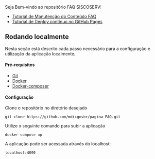 Seja Bem-vindo ao repositório FAQ SISCOSERV!
  
* [Tutorial de Manutenção do Conteúdo FAQ](https://github.com/mdicgovbr/pagina-FAQ/blob/master/tutorial-manutencao-FAQ.md)
* [Tutorial de Deploy contínuo no GitHub Pages](https://github.com/mdicgovbr/pagina-FAQ/blob/master/tutorial-publicacao-githubpages.md)

## Rodando localmente

Nesta seção está descrito cada passo necessário para a configuração e utilização da aplicação localmente.

#### Pré-requisitos
  * [Git](https://git-scm.com/)
  * [Docker](https://www.docker.com/get-docker)
  * [Docker-composer](https://docs.docker.com/compose/install/#install-compose)

#### Configuração

Clone o repositório no diretório desejado

	git clone https://github.com/mdicgovbr/pagina-FAQ.git

Utilize o seguinte comando para subir a aplicação

	docker-compose up

A aplicação pode ser acessada através do localhost:

	localhost:4000
